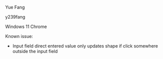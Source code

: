 Yue Fang

y239fang

Windows 11
Chrome

Known issue: 
- Input field direct entered value only updates shape if click somewhere outside the input field
